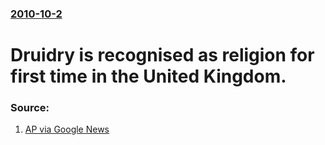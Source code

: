 ### [2010-10-2](/news/2010/10/2/index.md)

# Druidry is recognised as religion for first time in the United Kingdom. 




### Source:

1. [AP via Google News](http://www.google.com/hostednews/ap/article/ALeqM5hpEOokUuF8O9TMlsnYqW0a5Wm8qgD9IJO1B00?docId=D9IJO1B00)
